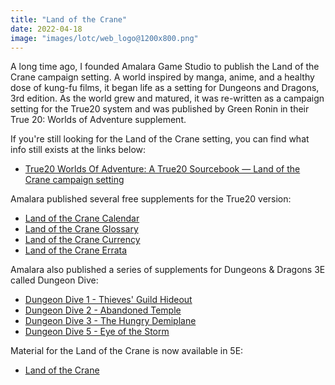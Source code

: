 ```yaml
---
title: "Land of the Crane"
date: 2022-04-18
image: "images/lotc/web_logo@1200x800.png"
---
```


A long time ago, I founded Amalara Game Studio to publish the Land of the Crane campaign setting. A world inspired by manga, anime, and a healthy dose of kung-fu films, it began life as a setting for Dungeons and Dragons, 3rd edition. As the world grew and matured, it was re-written as a campaign setting for the True20 system and was published by Green Ronin in their True 20: Worlds of Adventure supplement.

If you're still looking for the Land of the Crane setting, you can find what info still exists at the links below:

* [True20 Worlds Of Adventure: A True20 Sourcebook — Land of the Crane campaign setting](https://greenroninstore.com/collections/true20/products/true20-worlds-of-adventure-pdf)

Amalara published several free supplements for the True20 version:

* [Land of the Crane Calendar](https://amalara.s3.us-east-1.amazonaws.com/AMA2051A.pdf)
* [Land of the Crane Glossary](https://amalara.s3.us-east-1.amazonaws.com/AMA2052A.pdf)
* [Land of the Crane Currency](https://amalara.s3.us-east-1.amazonaws.com/AMA2053A.pdf)
* [Land of the Crane Errata](https://amalara.s3.us-east-1.amazonaws.com/lotc_errata.pdf)

Amalara also published a series of supplements for Dungeons & Dragons 3E called Dungeon Dive:

* [Dungeon Dive 1 - Thieves' Guild Hideout](https://amalara.s3.us-east-1.amazonaws.com/AMA1001A.pdf)
* [Dungeon Dive 2 - Abandoned Temple](https://amalara.s3.us-east-1.amazonaws.com/AMA1002A.pdf)
* [Dungeon Dive 3 - The Hungry Demiplane](https://amalara.s3.us-east-1.amazonaws.com/AMA1003A.pdf)
* [Dungeon Dive 5 - Eye of the Storm](https://amalara.s3.us-east-1.amazonaws.com/AMA1005A.pdf)

Material for the Land of the Crane is now available in 5E:

* [Land of the Crane](https://www.landofthecrane.com/)
